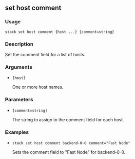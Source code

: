 ## set host comment

### Usage

`stack set host comment {host ...} {comment=string}`

### Description


Set the comment field for a list of hosts.



### Arguments

* `[host]`

   One or more host names.


### Parameters
* `[comment=string]`

   The string to assign to the comment field for each host.

### Examples

* `stack set host comment backend-0-0 comment="Fast Node"`

   Sets the comment field to "Fast Node" for backend-0-0.




